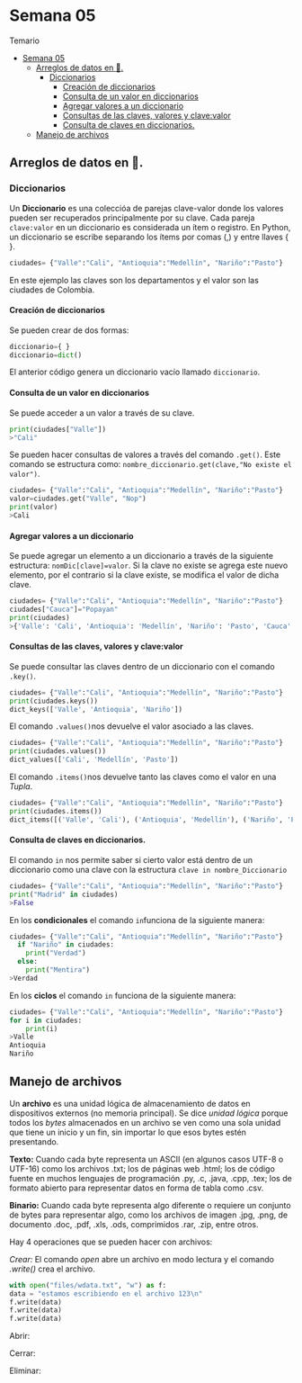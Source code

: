 # Semana 05
Temario

- [Semana 05](#semana-05)
  - [Arreglos de datos en :snake:.](#arreglos-de-datos-en-snake)
    - [Diccionarios](#diccionarios)
      - [Creación de diccionarios](#creación-de-diccionarios)
      - [Consulta de un valor en diccionarios](#consulta-de-un-valor-en-diccionarios)
      - [Agregar valores a un diccionario](#agregar-valores-a-un-diccionario)
      - [Consultas de las claves, valores y clave:valor](#consultas-de-las-claves-valores-y-clavevalor)
      - [Consulta de claves en diccionarios.](#consulta-de-claves-en-diccionarios)
  - [Manejo de archivos](#manejo-de-archivos)
## Arreglos de datos en :snake:.

### Diccionarios

Un **Diccionario** es una coleccióa de parejas clave-valor donde los valores
pueden ser recuperados principalmente por su clave. Cada pareja
```clave:valor``` en un diccionario es considerada un ítem o registro. En
Python, un diccionario se escribe separando los ítems por comas (,) y
entre llaves { }.

```python
ciudades= {"Valle":"Cali", "Antioquia":"Medellín", "Nariño":"Pasto"}
```

En este ejemplo las claves son los departamentos y el valor son las ciudades de Colombia.


#### Creación de diccionarios

Se pueden crear de dos formas:

```python
diccionario={ }
diccionario=dict()
```
El anterior código genera un diccionario vacío llamado ```diccionario```.

#### Consulta de un valor en diccionarios

Se puede acceder a un valor a través de su clave.

```python
print(ciudades["Valle"])
>"Cali"
``` 
Se pueden hacer consultas de valores a través del comando ```.get()```. Este comando se estructura como: ```nombre_diccionario.get(clave,"No existe el valor")```.

```python
ciudades= {"Valle":"Cali", "Antioquia":"Medellín", "Nariño":"Pasto"}
valor=ciudades.get("Valle", "Nop")
print(valor)
>Cali
```
#### Agregar valores a un diccionario

Se puede agregar un elemento a un diccionario a través de la siguiente estructura: ```nomDic[clave]=valor```. Si la clave no existe se agrega este nuevo elemento, por el contrario si la clave existe, se modifica el valor de dicha clave.

```python
ciudades= {"Valle":"Cali", "Antioquia":"Medellín", "Nariño":"Pasto"}
ciudades["Cauca"]="Popayan"
print(ciudades)
>{'Valle': 'Cali', 'Antioquia': 'Medellín', 'Nariño': 'Pasto', 'Cauca': 'Popayan'}
```
#### Consultas de las claves, valores y clave:valor

Se puede consultar las claves dentro de un diccionario con el comando ```.key()```.

```python
ciudades= {"Valle":"Cali", "Antioquia":"Medellín", "Nariño":"Pasto"}
print(ciudades.keys())
dict_keys(['Valle', 'Antioquia', 'Nariño'])
```
El comando ```.values()```nos devuelve el valor asociado a las claves.

```python
ciudades= {"Valle":"Cali", "Antioquia":"Medellín", "Nariño":"Pasto"}
print(ciudades.values())
dict_values(['Cali', 'Medellín', 'Pasto'])
```
El comando ```.items()```nos devuelve tanto las claves como el valor en una *Tupla*.

```python
ciudades= {"Valle":"Cali", "Antioquia":"Medellín", "Nariño":"Pasto"}
print(ciudades.items())
dict_items([('Valle', 'Cali'), ('Antioquia', 'Medellín'), ('Nariño', 'Pasto')])
```
#### Consulta de claves en diccionarios.

El comando ```in``` nos permite saber si cierto valor está dentro de un diccionario como una clave con la estructura ```clave in nombre_Diccionario```

```python
ciudades= {"Valle":"Cali", "Antioquia":"Medellín", "Nariño":"Pasto"}
print("Madrid" in ciudades)
>False
```
En los **condicionales** el comando ```in```funciona de la siguiente manera:

```python
ciudades= {"Valle":"Cali", "Antioquia":"Medellín", "Nariño":"Pasto"}
  if "Nariño" in ciudades:
    print("Verdad")
  else:
    print("Mentira")
>Verdad
```

En los **ciclos** el comando ```in``` funciona de la siguiente manera:

```python
ciudades= {"Valle":"Cali", "Antioquia":"Medellín", "Nariño":"Pasto"}
for i in ciudades:
    print(i)
>Valle
Antioquia
Nariño
```
## Manejo de archivos

Un **archivo** es una unidad lógica de almacenamiento de datos en dispositivos externos (no memoria principal). Se dice *unidad lógica* porque todos los *bytes* almacenados en un archivo se ven como una sola unidad que tiene un inicio y un fin, sin importar lo que esos bytes estén presentando.

**Texto:** Cuando cada byte representa un ASCII (en algunos casos
UTF-8 o UTF-16) como los archivos .txt; los de páginas web .html; los de código fuente en muchos lenguajes de
programación .py, .c, .java, .cpp, .tex; los de formato abierto para representar datos en forma de tabla como .csv.

**Binario:** Cuando cada byte representa algo diferente o requiere un
conjunto de bytes para representar algo, como los archivos
de imagen .jpg, .png, de documento .doc, .pdf, .xls, .ods, comprimidos .rar, .zip, entre otros.

Hay 4 operaciones que se pueden hacer con archivos:

*Crear:* El comando *open* abre un archivo en modo lectura y el comando *.write()* crea el archivo.

```python
with open("files/wdata.txt", "w") as f:
data = "estamos escribiendo en el archivo 123\n"
f.write(data)
f.write(data)
f.write(data)
```

Abrir:

Cerrar:

Eliminar: